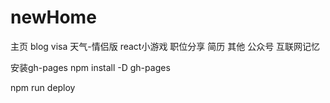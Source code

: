 # newHome
主页
blog
visa
天气-情侣版
react小游戏
职位分享
简历
其他
公众号
互联网记忆

安装gh-pages
npm install -D gh-pages

npm run deploy
